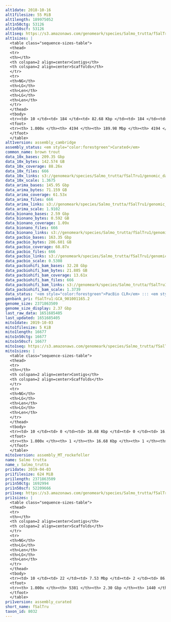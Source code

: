 ```yaml
---
alt1date: 2018-10-16
alt1filesize: 55 MiB
alt1length: 189975052
alt1n50ctg: 53126
alt1n50scf: 53126
alt1seq: https://s3.amazonaws.com/genomeark/species/Salmo_trutta/fSalTru1/assembly_cambridge/fSalTru1.alt.asm.20181016.fasta.gz
alt1sizes: |
  <table class="sequence-sizes-table">
  <thead>
  <tr>
  <th></th>
  <th colspan=2 align=center>Contigs</th>
  <th colspan=2 align=center>Scaffolds</th>
  </tr>
  <tr>
  <th>NG</th>
  <th>LG</th>
  <th>Len</th>
  <th>LG</th>
  <th>Len</th>
  </tr>
  </thead>
  <tbody>
  <tr><td> 10 </td><td> 184 </td><td> 82.68 Kbp </td><td> 184 </td><td> 82.68 Kbp </td></tr>  <tr><td> 20 </td><td> 434 </td><td> 70.31 Kbp </td><td> 434 </td><td> 70.31 Kbp </td></tr>  <tr><td> 30 </td><td> 720 </td><td> 63.17 Kbp </td><td> 720 </td><td> 63.17 Kbp </td></tr>  <tr><td> 40 </td><td> 1035 </td><td> 57.51 Kbp </td><td> 1035 </td><td> 57.51 Kbp </td></tr>  <tr style="background-color:#cccccc;"><td> 50 </td><td> 1379 </td><td> 53.13 Kbp </td><td> 1379 </td><td> 53.13 Kbp </td></tr>  <tr><td> 60 </td><td> 1751 </td><td> 48.87 Kbp </td><td> 1751 </td><td> 48.87 Kbp </td></tr>  <tr><td> 70 </td><td> 2161 </td><td> 43.87 Kbp </td><td> 2161 </td><td> 43.87 Kbp </td></tr>  <tr><td> 80 </td><td> 2624 </td><td> 37.88 Kbp </td><td> 2624 </td><td> 37.88 Kbp </td></tr>  <tr><td> 90 </td><td> 3183 </td><td> 29.83 Kbp </td><td> 3183 </td><td> 29.83 Kbp </td></tr>  <tr><td> 100 </td><td> 4193 </td><td> 164  bp </td><td> 4193 </td><td> 164  bp </td></tr>  </tbody>
  <tfoot>
  <tr><th> 1.000x </th><th> 4194 </th><th> 189.98 Mbp </th><th> 4194 </th><th> 189.98 Mbp </th></tr>
  </tfoot>
  </table>
alt1version: assembly_cambridge
assembly_status: <em style="color:forestgreen">Curated</em>
common_name: brown trout
data_10x_bases: 209.35 Gbp
data_10x_bytes: 142.574 GB
data_10x_coverage: 88.26x
data_10x_files: 666
data_10x_links: s3://genomeark/species/Salmo_trutta/fSalTru1/genomic_data/10x/<br>
data_10x_scale: 1.3675
data_arima_bases: 145.95 Gbp
data_arima_bytes: 71.159 GB
data_arima_coverage: 61.53x
data_arima_files: 666
data_arima_links: s3://genomeark/species/Salmo_trutta/fSalTru1/genomic_data/arima/<br>
data_arima_scale: 1.9102
data_bionano_bases: 2.59 Gbp
data_bionano_bytes: 0.592 GB
data_bionano_coverage: 1.09x
data_bionano_files: 666
data_bionano_links: s3://genomeark/species/Salmo_trutta/fSalTru1/genomic_data/bionano/<br>
data_pacbio_bases: 163.35 Gbp
data_pacbio_bytes: 286.601 GB
data_pacbio_coverage: 68.87x
data_pacbio_files: 666
data_pacbio_links: s3://genomeark/species/Salmo_trutta/fSalTru1/genomic_data/pacbio/<br>
data_pacbio_scale: 0.5308
data_pacbiohifi_bam_bases: 32.28 Gbp
data_pacbiohifi_bam_bytes: 21.885 GB
data_pacbiohifi_bam_coverage: 13.61x
data_pacbiohifi_bam_files: 666
data_pacbiohifi_bam_links: s3://genomeark/species/Salmo_trutta/fSalTru1/genomic_data/pacbio_hifi/<br>
data_pacbiohifi_bam_scale: 1.3739
data_status: '<em style="color:forestgreen">PacBio CLR</em> ::: <em style="color:forestgreen">PacBio HiFi</em> ::: <em style="color:forestgreen">10x</em> ::: <em style="color:forestgreen">Bionano</em> ::: <em style="color:forestgreen">Arima</em>'
genbank_pri: fSalTru1:GCA_901001165.2
genome_size: 2371863509
genome_size_display: 2.37 Gbp
last_raw_data: 1651685405
last_updated: 1651685405
mito1date: 2019-10-03
mito1filesize: 5 KiB
mito1length: 16677
mito1n50ctg: 16677
mito1n50scf: 16677
mito1seq: https://s3.amazonaws.com/genomeark/species/Salmo_trutta/fSalTru1/assembly_MT_rockefeller/fSalTru1.MT.20191003.fasta.gz
mito1sizes: |
  <table class="sequence-sizes-table">
  <thead>
  <tr>
  <th></th>
  <th colspan=2 align=center>Contigs</th>
  <th colspan=2 align=center>Scaffolds</th>
  </tr>
  <tr>
  <th>NG</th>
  <th>LG</th>
  <th>Len</th>
  <th>LG</th>
  <th>Len</th>
  </tr>
  </thead>
  <tbody>
  <tr><td> 10 </td><td> 0 </td><td> 16.68 Kbp </td><td> 0 </td><td> 16.68 Kbp </td></tr>  <tr><td> 20 </td><td> 0 </td><td> 16.68 Kbp </td><td> 0 </td><td> 16.68 Kbp </td></tr>  <tr><td> 30 </td><td> 0 </td><td> 16.68 Kbp </td><td> 0 </td><td> 16.68 Kbp </td></tr>  <tr><td> 40 </td><td> 0 </td><td> 16.68 Kbp </td><td> 0 </td><td> 16.68 Kbp </td></tr>  <tr style="background-color:#cccccc;"><td> 50 </td><td> 0 </td><td style="background-color:#ff8888;"> 16.68 Kbp </td><td> 0 </td><td style="background-color:#ff8888;"> 16.68 Kbp </td></tr>  <tr><td> 60 </td><td> 0 </td><td> 16.68 Kbp </td><td> 0 </td><td> 16.68 Kbp </td></tr>  <tr><td> 70 </td><td> 0 </td><td> 16.68 Kbp </td><td> 0 </td><td> 16.68 Kbp </td></tr>  <tr><td> 80 </td><td> 0 </td><td> 16.68 Kbp </td><td> 0 </td><td> 16.68 Kbp </td></tr>  <tr><td> 90 </td><td> 0 </td><td> 16.68 Kbp </td><td> 0 </td><td> 16.68 Kbp </td></tr>  <tr><td> 100 </td><td> 0 </td><td> 16.68 Kbp </td><td> 0 </td><td> 16.68 Kbp </td></tr>  </tbody>
  <tfoot>
  <tr><th> 1.000x </th><th> 1 </th><th> 16.68 Kbp </th><th> 1 </th><th> 16.68 Kbp </th></tr>
  </tfoot>
  </table>
mito1version: assembly_MT_rockefeller
name: Salmo trutta
name_: Salmo_trutta
pri1date: 2019-04-03
pri1filesize: 624 MiB
pri1length: 2371863509
pri1n50ctg: 1692994
pri1n50scf: 52209666
pri1seq: https://s3.amazonaws.com/genomeark/species/Salmo_trutta/fSalTru1/assembly_curated/fSalTru1.pri.cur.20190403.fasta.gz
pri1sizes: |
  <table class="sequence-sizes-table">
  <thead>
  <tr>
  <th></th>
  <th colspan=2 align=center>Contigs</th>
  <th colspan=2 align=center>Scaffolds</th>
  </tr>
  <tr>
  <th>NG</th>
  <th>LG</th>
  <th>Len</th>
  <th>LG</th>
  <th>Len</th>
  </tr>
  </thead>
  <tbody>
  <tr><td> 10 </td><td> 22 </td><td> 7.53 Mbp </td><td> 2 </td><td> 86.25 Mbp </td></tr>  <tr><td> 20 </td><td> 59 </td><td> 5.36 Mbp </td><td> 5 </td><td> 74.75 Mbp </td></tr>  <tr><td> 30 </td><td> 112 </td><td> 3.65 Mbp </td><td> 8 </td><td> 66.90 Mbp </td></tr>  <tr><td> 40 </td><td> 186 </td><td> 2.66 Mbp </td><td> 12 </td><td> 59.76 Mbp </td></tr>  <tr style="background-color:#cccccc;"><td> 50 </td><td> 294 </td><td style="background-color:#88ff88;"> 1.69 Mbp </td><td> 17 </td><td style="background-color:#88ff88;"> 52.21 Mbp </td></tr>  <tr><td> 60 </td><td> 464 </td><td> 1.07 Mbp </td><td> 21 </td><td> 49.36 Mbp </td></tr>  <tr><td> 70 </td><td> 740 </td><td> 0.65 Mbp </td><td> 26 </td><td> 46.38 Mbp </td></tr>  <tr><td> 80 </td><td> 1197 </td><td> 384.60 Kbp </td><td> 31 </td><td> 44.89 Mbp </td></tr>  <tr><td> 90 </td><td> 2068 </td><td> 177.55 Kbp </td><td> 38 </td><td> 25.48 Mbp </td></tr>  <tr><td> 100 </td><td> 5380 </td><td> 1  bp </td><td> 1439 </td><td> 6.00 Kbp </td></tr>  </tbody>
  <tfoot>
  <tr><th> 1.000x </th><th> 5381 </th><th> 2.30 Gbp </th><th> 1440 </th><th> 2.37 Gbp </th></tr>
  </tfoot>
  </table>
pri1version: assembly_curated
short_name: fSalTru
taxon_id: 8032
---
```

